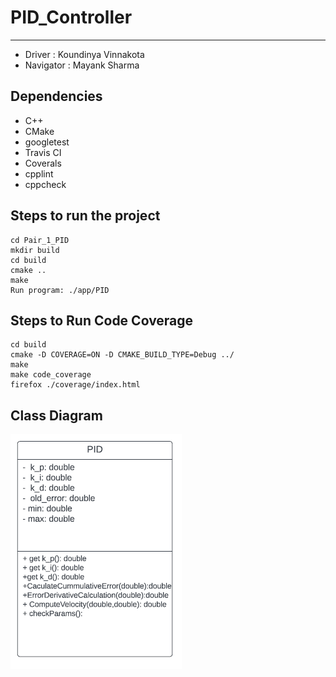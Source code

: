 # PID_Controller
---
- Driver : Koundinya Vinnakota
- Navigator : Mayank Sharma

## Dependencies
- C++ 
- CMake
- googletest
- Travis CI
- Coverals
- cpplint
- cppcheck
## Steps to run the project
```
cd Pair_1_PID
mkdir build
cd build
cmake ..
make
Run program: ./app/PID
```

## Steps to Run Code Coverage 
```
cd build
cmake -D COVERAGE=ON -D CMAKE_BUILD_TYPE=Debug ../
make
make code_coverage
firefox ./coverage/index.html
```

## Class Diagram 
![Class Diagram](Class_diagram.png "Class Diagram")
